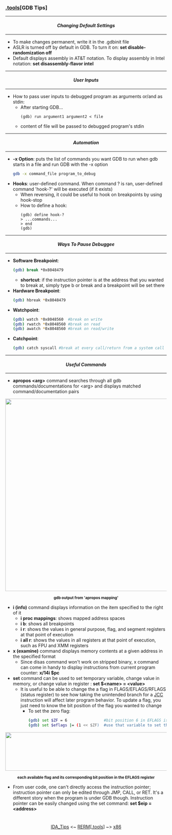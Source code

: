 ### [.tools](tools.md)[__GDB Tips__]

---
#### *<p align='center'> Changing Default Settings </p>*
---
* To make changes permanent, write it in the .gdbinit file
* ASLR is turned off by default in GDB. To turn it on: __set disable-randomization off__
* Default displays assembly in AT&T notation. To display assembly in Intel notation: __set disassembly-flavor intel__ 

---
#### *<p align='center'> User Inputs </p>*
---
* How to pass user inputs to debugged program as arguments or/and as stdin:
  * After starting GDB...
      ```gdb
      (gdb) run argument1 argument2 < file
      ```
  * content of file will be passed to debugged program's stdin

---
#### *<p align='center'> Automation </p>*
---
* __-x Option__: puts the list of commands you want GDB to run when gdb starts in a file and run GDB with the -x option
    ```bash
    gdb -x command_file program_to_debug
    ```
* __Hooks__: user-defined command. When command ? is ran, user-defined command 'hook-?' will be executed (if it exists)
  * When reversing, it could be useful to hook on breakpoints by using hook-stop 
  * How to define a hook: 
     ```gdb
     (gdb) define hook-?
     > ...commands...
     > end
     (gdb)
     ```

---
#### *<p align='center'> Ways To Pause Debuggee </p>*
---
* __Software Breakpoint__:
  ```bash
  (gdb) break *0x8048479
  ```
  * __shortcut__: if the instruction pointer is at the address that you wanted to break at, simply type b or break and a breakpoint will be set there
* __Hardware Breakpoint__:
  ```bash
  (gdb) hbreak *0x8048479 
  ```
* __Watchpoint__:
  ```bash
  (gdb) watch *0x8048560  #break on write
  (gdb) rwatch *0x8048560 #break on read
  (gdb) awatch *0x8048560 #break on read/write
  ```
* __Catchpoint__:
  ```bash
  (gdb) catch syscall #break at every call/return from a system call
  ```

---
#### *<p align='center'> Useful Commands </p>*
---
* __apropos &lt;arg&gt;__ command searches through all gdb commands/documentations for &lt;arg&gt; and displays matched command/documentation pairs  
<div align='center'> 
<img src="https://github.com/yellowbyte/reverse-engineering-reference-manual/blob/master/images/tools/GDB_Tips/apropos_ex.png" width="600">
<p align='center'><sub><strong>gdb output from 'apropos mapping'</strong></sub></p>
</div>

* __i (info)__ command displays information on the item specified to the right of it
  * __i proc mappings__: shows mapped address spaces 
  * __i b__: shows all breakpoints 
  * __i r__: shows the values in general purpose, flag, and segment registers at that point of execution
  * __i all r__: shows the values in all registers at that point of execution, such as FPU and XMM registers  
* __x (examine)__ command displays memory contents at a given address in the specified format
  * Since disas command won't work on stripped binary, x command can come in handy to display instructions from current program counter: __x/14i $pc__
* __set__ command can be used to set temporary variable, change value in memory, or change value in register : __set $&lt;name&gt; = &lt;value&gt;__
  * It is useful to be able to change the a flag in FLAGS/EFLAGS/RFLAGS (status register) to see how taking the unintended branch for a [JCC](https://c9x.me/x86/html/file_module_x86_id_146.html) instruction will affect later program behavior. To update a flag, you just need to know the bit position of the flag you wanted to change 
    * To set the zero flag:
      ```bash
      (gdb) set $ZF = 6                #bit position 6 in EFLAGS is zero flag
      (gdb) set $eflags |= (1 << $ZF)  #use that variable to set the zero flag bit
      ```

<div align='center'> 
<img src="https://github.com/yellowbyte/reverse-engineering-reference-manual/blob/master/images/tools/GDB_Tips/eflags.png" width="600" height="120">
<p align='center'><sub><strong>each available flag and its corresponding bit position in the EFLAGS register</strong></sub></p>
</div>

  * From user code, one can't directly access the instruction pointer; instruction pointer can only be edited through JMP, CALL, or RET. It's a different story when the program is under GDB though. Instruction pointer can be easily changed using the set command: __set $eip = &lt;address&gt;__ 

#
<p align='center'><a href="IDA_Tips.md">IDA_Tips</a> <~ <a href="/README.md#-reverse-engineering-reference-manual-beta-">RERM</a>[<a href="tools.md">.tools</a>] ~> <a href="/contents/instruction-sets/x86.md">x86</a></p>

